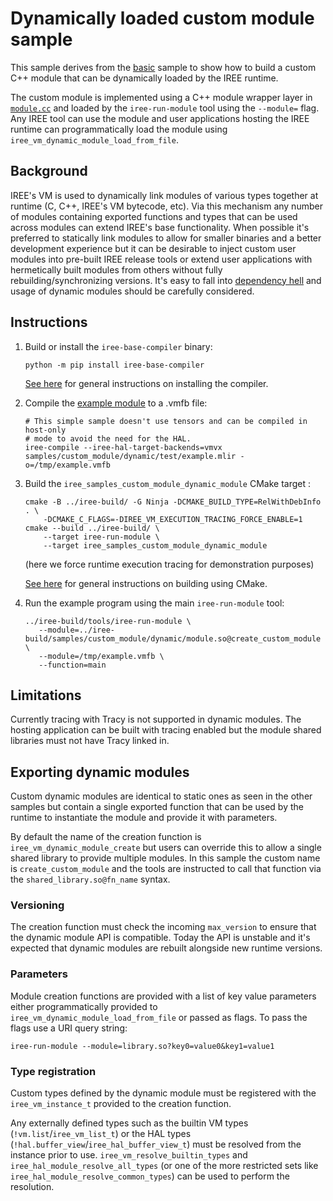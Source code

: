 # Dynamically loaded custom module sample

This sample derives from the [basic](./samples/custom_module/basic/) sample to
show how to build a custom C++ module that can be dynamically loaded by the IREE
runtime.

The custom module is implemented using a C++ module wrapper layer in
[`module.cc`](./module.cc) and loaded by the `iree-run-module` tool using the
`--module=` flag. Any IREE tool can use the module and user applications hosting
the IREE runtime can programmatically load the module using
`iree_vm_dynamic_module_load_from_file`.

## Background

IREE's VM is used to dynamically link modules of various types together at
runtime (C, C++, IREE's VM bytecode, etc). Via this mechanism any number of
modules containing exported functions and types that can be used across modules
can extend IREE's base functionality. When possible it's preferred to statically
link modules to allow for smaller binaries and a better development experience
but it can be desirable to inject custom user modules into pre-built IREE
release tools or extend user applications with hermetically built modules from
others without fully rebuilding/synchronizing versions. It's easy to fall into
[dependency hell](https://en.wikipedia.org/wiki/Dependency_hell) and usage of
dynamic modules should be carefully considered.

## Instructions

1. Build or install the `iree-base-compiler` binary:

    ```
    python -m pip install iree-base-compiler
    ```

    [See here](https://iree.dev/reference/bindings/python/)
    for general instructions on installing the compiler.

3. Compile the [example module](./test/example.mlir) to a .vmfb file:

    ```
    # This simple sample doesn't use tensors and can be compiled in host-only
    # mode to avoid the need for the HAL.
    iree-compile --iree-hal-target-backends=vmvx samples/custom_module/dynamic/test/example.mlir -o=/tmp/example.vmfb
    ```

3. Build the `iree_samples_custom_module_dynamic_module` CMake target :

    ```
    cmake -B ../iree-build/ -G Ninja -DCMAKE_BUILD_TYPE=RelWithDebInfo . \
        -DCMAKE_C_FLAGS=-DIREE_VM_EXECUTION_TRACING_FORCE_ENABLE=1
    cmake --build ../iree-build/ \
        --target iree-run-module \
        --target iree_samples_custom_module_dynamic_module
    ```
    (here we force runtime execution tracing for demonstration purposes)

    [See here](https://iree.dev/building-from-source/getting-started/)
    for general instructions on building using CMake.

4. Run the example program using the main `iree-run-module` tool:

   ```
   ../iree-build/tools/iree-run-module \
      --module=../iree-build/samples/custom_module/dynamic/module.so@create_custom_module \
      --module=/tmp/example.vmfb \
      --function=main
   ```

## Limitations

Currently tracing with Tracy is not supported in dynamic modules. The hosting
application can be built with tracing enabled but the module shared libraries
must not have Tracy linked in.

## Exporting dynamic modules

Custom dynamic modules are identical to static ones as seen in the other samples
but contain a single exported function that can be used by the runtime to
instantiate the module and provide it with parameters.

By default the name of the creation function is `iree_vm_dynamic_module_create`
but users can override this to allow a single shared library to provide multiple
modules. In this sample the custom name is `create_custom_module` and the tools
are instructed to call that function via the `shared_library.so@fn_name` syntax.

### Versioning

The creation function must check the incoming `max_version` to ensure that the
dynamic module API is compatible. Today the API is unstable and it's expected
that dynamic modules are rebuilt alongside new runtime versions.

### Parameters

Module creation functions are provided with a list of key value parameters
either programmatically provided to `iree_vm_dynamic_module_load_from_file` or
passed as flags. To pass the flags use a URI query string:

```
iree-run-module --module=library.so?key0=value0&key1=value1
```

### Type registration

Custom types defined by the dynamic module must be registered with the
`iree_vm_instance_t` provided to the creation function.

Any externally defined types such as the builtin VM types
(`!vm.list`/`iree_vm_list_t`) or the HAL types
(`!hal.buffer_view`/`iree_hal_buffer_view_t`) must be resolved from the instance
prior to use. `iree_vm_resolve_builtin_types` and
`iree_hal_module_resolve_all_types` (or one of the more restricted sets like
`iree_hal_module_resolve_common_types`) can be used to perform the resolution.
